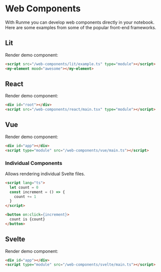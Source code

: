 # Web Components

With Runme you can develop web components directly in your notebook. Here are some examples from some of the popular front-end frameworks.

## Lit

Render demo component:

```html
<script src="/web-components/lit/example.ts" type="module"></script>
<my-element mood="awesome"></my-element>
```

## React

Render demo component:

```html
<div id="root"></div>
<script src="/web-components/react/main.tsx" type="module"></script>
```

## Vue

Render demo component:

```html
<div id="app"></div>
<script type="module" src="/web-components/vue/main.ts"></script>
```

### Individual Components
Allows rendering individual Svelte files.

```html
<script lang="ts">
  let count = 0
  const increment = () => {
    count += 1
  }
</script>

<button on:click={increment}>
  count is {count}
</button>
```

## Svelte

Render demo component:

```html
<div id="app"></div>
<script type="module" src="/web-components/svelte/main.ts"></script>
```
